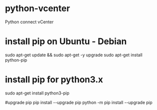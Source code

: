 # python-vcenter
Python connect vCenter
# install pip on Ubuntu - Debian
sudo apt-get update && sudo apt-get -y upgrade
sudo apt-get install python-pip
# install pip for python3.x
sudo apt-get install python3-pip

#upgrade pip
pip install --upgrade pip
python -m pip install --upgrade pip
